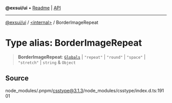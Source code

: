 **@exsui/ui** • [Readme](../../README.md) \| [API](../../globals.md)

***

[@exsui/ui](../../README.md) / [\<internal\>](../README.md) / BorderImageRepeat

# Type alias: BorderImageRepeat

> **BorderImageRepeat**: [`Globals`](Globals.md) \| `"repeat"` \| `"round"` \| `"space"` \| `"stretch"` \| `string` & `Object`

## Source

node\_modules/.pnpm/csstype@3.1.3/node\_modules/csstype/index.d.ts:19101
